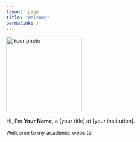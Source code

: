 ```yaml
---
layout: page
title: "Welcome"
permalink: /
---
```


<img src="assets/yourphoto.jpg" alt="Your photo" width="200"/>

Hi, I'm **Your Name**, a [your title] at [your institution].

Welcome to my academic website.
